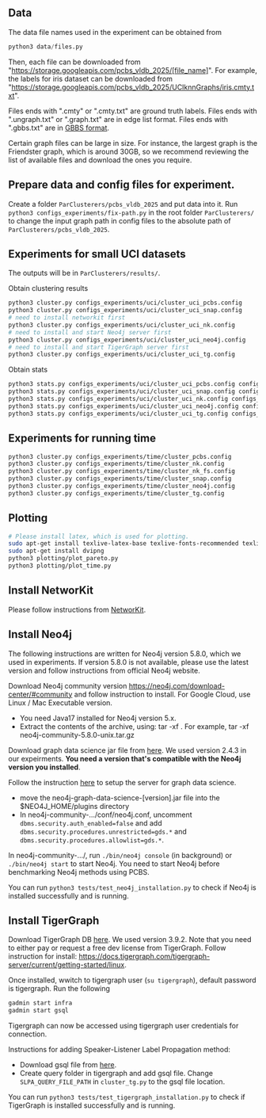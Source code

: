 ## Data

The data file names used in the experiment can be obtained from 
```python
python3 data/files.py 
```
Then, each file can be downloaded from "https://storage.googleapis.com/pcbs_vldb_2025/[file_name]". For example, the labels for iris dataset can be downloaded from "https://storage.googleapis.com/pcbs_vldb_2025/UCIknnGraphs/iris.cmty.txt".

Files ends with ".cmty" or ".cmty.txt" are ground truth labels. Files ends with ".ungraph.txt" or ".graph.txt" are in edge list format. Files ends with ".gbbs.txt" are in [GBBS format](https://github.com/ParAlg/gbbs).  

Certain graph files can be large in size. For instance, the largest graph is the Friendster graph, which is around 30GB, so we recommend reviewing the list of available files and download the ones you require.


## Prepare data and config files for experiment.
Create a folder `ParClusterers/pcbs_vldb_2025` and put data into it.
Run `python3 configs_experiments/fix-path.py` in the root folder `ParClusterers/` to change the input graph path in config files to the absolute path of `ParClusterers/pcbs_vldb_2025`. 


## Experiments for small UCI datasets
The outputs will be in `ParClusterers/results/`.

Obtain clustering results
```bash
python3 cluster.py configs_experiments/uci/cluster_uci_pcbs.config
python3 cluster.py configs_experiments/uci/cluster_uci_snap.config
# need to install networkit first
python3 cluster.py configs_experiments/uci/cluster_uci_nk.config
# need to install and start Neo4j server first
python3 cluster.py configs_experiments/uci/cluster_uci_neo4j.config
# need to install and start TigerGraph server first
python3 cluster.py configs_experiments/uci/cluster_uci_tg.config
```

Obtain stats
```bash
python3 stats.py configs_experiments/uci/cluster_uci_pcbs.config configs_experiments/uci/stats_uci.config
python3 stats.py configs_experiments/uci/cluster_uci_snap.config configs_experiments/uci/stats_uci.config
python3 stats.py configs_experiments/uci/cluster_uci_nk.config configs_experiments/uci/stats_uci.config
python3 stats.py configs_experiments/uci/cluster_uci_neo4j.config configs_experiments/uci/stats_uci.config
python3 stats.py configs_experiments/uci/cluster_uci_tg.config configs_experiments/uci/stats_uci.config
```

## Experiments for running time
```bash
python3 cluster.py configs_experiments/time/cluster_pcbs.config
python3 cluster.py configs_experiments/time/cluster_nk.config
python3 cluster.py configs_experiments/time/cluster_nk_fs.config
python3 cluster.py configs_experiments/time/cluster_snap.config
python3 cluster.py configs_experiments/time/cluster_neo4j.config
python3 cluster.py configs_experiments/time/cluster_tg.config
```



## Plotting
```bash
# Please install latex, which is used for plotting.
sudo apt-get install texlive-latex-base texlive-fonts-recommended texlive-fonts-extra texlive-latex-extra
sudo apt-get install dvipng
python3 plotting/plot_pareto.py 
python3 plotting/plot_time.py 
```

## Install NetworKit
Please follow instructions from [NetworKit](https://github.com/networkit/networkit).


## Install Neo4j

The following instructions are written for Neo4j version 5.8.0, which we used in experiments. If version 5.8.0 is not available, please use the latest version and follow instructions from official Neo4j website.

Download Neo4j community version https://neo4j.com/download-center/#community and follow instruction to install. For Google Cloud, use Linux / Mac Executable version. 
- You need Java17 installed for Neo4j version 5.x.
- Extract the contents of the archive, using:
tar -xf <filecode>.
For example,
tar -xf neo4j-community-5.8.0-unix.tar.gz

Download graph data science jar file from [here](https://github.com/neo4j/graph-data-science/releases/). We used version 2.4.3 in our expeirments. **You need a version that's compatible with the Neo4j version you installed**.

Follow the instruction [here](https://neo4j.com/docs/graph-data-science/current/installation/neo4j-server/) to setup the server for graph data science.
- move the neo4j-graph-data-science-[version].jar file into the $NEO4J_HOME/plugins directory
- In neo4j-community-…/conf/neo4j.conf, uncomment `dbms.security.auth_enabled=false`
and add `dbms.security.procedures.unrestricted=gds.*` and `dbms.security.procedures.allowlist=gds.*`.

In neo4j-community-…/, run `./bin/neo4j console` (in background) or `./bin/neo4j start` to start Neo4j. You need to start Neo4j before benchmarking Neo4j methods using PCBS.

You can run `python3 tests/test_neo4j_installation.py` to check if Neo4j is installed successfully and is running. 


## Install TigerGraph
Download TigerGraph DB [here](https://dl.tigergraph.com/). We used version 3.9.2. Note that you need to either pay or request a free dev license from TigerGraph.
Follow instruction for install: https://docs.tigergraph.com/tigergraph-server/current/getting-started/linux.

Once installed, wwitch to tigergraph user (`su tigergraph`), default password is tigergraph.
Run the following
```bash
gadmin start infra
gadmin start gsql
```
Tigergraph can now be accessed using tigergraph user credentials for connection.

Instructions for adding Speaker-Listener Label Propagation method:
- Download gsql file from [here](https://raw.githubusercontent.com/tigergraph/gsql-graph-algorithms/master/algorithms/Community/speaker-listener_label_propagation/tg_slpa.gsql).
- Create query folder in tigergraph and add gsql file. Change `SLPA_QUERY_FILE_PATH` in `cluster_tg.py` to the gsql file location.

You can run `python3 tests/test_tigergraph_installation.py` to check if TigerGraph is installed successfully and is running. 
